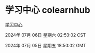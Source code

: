 # 学习中心 colearnhub
[学习中心](http://219.139.198.87:56308/colearnhub/)

2024年 07月 06日 星期六 02:50:02 CST

2024年 07月 05日 星期五 18:50:02 GMT
